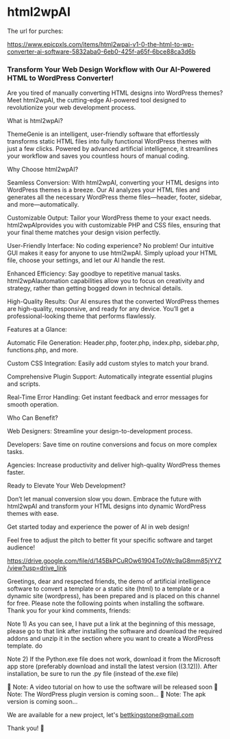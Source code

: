 # html2wpAI


The url for purches:

https://www.epicpxls.com/items/html2wpai-v1-0-the-html-to-wp-converter-ai-software-5832aba0-6eb0-425f-a65f-6bce88ca3d6b




### Transform Your Web Design Workflow with Our AI-Powered HTML to WordPress Converter!

Are you tired of manually converting HTML designs into WordPress themes? Meet html2wpAI, the cutting-edge AI-powered tool designed to revolutionize your web development process.

What is html2wpAi?

ThemeGenie is an intelligent, user-friendly software that effortlessly transforms static HTML files into fully functional WordPress themes with just a few clicks. Powered by advanced artificial intelligence, it streamlines your workflow and saves you countless hours of manual coding.

Why Choose html2wpAI?

Seamless Conversion: With html2wpAI, converting your HTML designs into WordPress themes is a breeze. Our AI analyzes your HTML files and generates all the necessary WordPress theme files—header, footer, sidebar, and more—automatically.

Customizable Output: Tailor your WordPress theme to your exact needs. html2wpAIprovides you with customizable PHP and CSS files, ensuring that your final theme matches your design vision perfectly.

User-Friendly Interface: No coding experience? No problem! Our intuitive GUI makes it easy for anyone to use html2wpAI. Simply upload your HTML file, choose your settings, and let our AI handle the rest.

Enhanced Efficiency: Say goodbye to repetitive manual tasks. html2wpAIautomation capabilities allow you to focus on creativity and strategy, rather than getting bogged down in technical details.

High-Quality Results: Our AI ensures that the converted WordPress themes are high-quality, responsive, and ready for any device. You’ll get a professional-looking theme that performs flawlessly.

Features at a Glance:

Automatic File Generation: Header.php, footer.php, index.php, sidebar.php, functions.php, and more.

Custom CSS Integration: Easily add custom styles to match your brand.

Comprehensive Plugin Support: Automatically integrate essential plugins and scripts.

Real-Time Error Handling: Get instant feedback and error messages for smooth operation.

Who Can Benefit?

Web Designers: Streamline your design-to-development process.

Developers: Save time on routine conversions and focus on more complex tasks.

Agencies: Increase productivity and deliver high-quality WordPress themes faster.

Ready to Elevate Your Web Development?

Don’t let manual conversion slow you down. Embrace the future with html2wpAI and transform your HTML designs into dynamic WordPress themes with ease.

Get started today and experience the power of AI in web design!

Feel free to adjust the pitch to better fit your specific software and target audience!

https://drive.google.com/file/d/145BkPCuROw61904To0Wc9aG8mm85jYYZ/view?usp=drive_link

Greetings, dear and respected friends, the demo of artificial intelligence software to convert a template or a static site (html) to a template or a dynamic site (wordpress), has been prepared and is placed on this channel for free. Please note the following points when installing the software. Thank you for your kind comments, friends:

Note 1) As you can see, I have put a link at the beginning of this message, please go to that link after installing the software and download the required addons and unzip it in the section where you want to create a WordPress template.
do

Note 2) If the Python.exe file does not work, download it from the Microsoft app store
(preferably download and install the latest version ((3.12))). After installation, be sure to run the .py file (instead of the.exe file)

📌 Note: A video tutorial on how to use the software will be released soon
📌 Note: The WordPress plugin version is coming soon...
📌 Note: The apk version is coming soon...

We are available for a new project, let's bettkingstone@gmail.com

Thank you! 🎊


